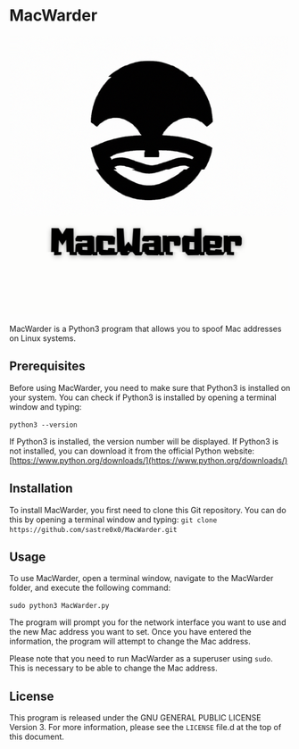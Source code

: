 
# MacWarder

![MacWarder logo](images/MacWarderLogo.png)

MacWarder is a Python3 program that allows you to spoof Mac addresses on Linux systems.

## Prerequisites

Before using MacWarder, you need to make sure that Python3 is installed on your system. You can check if Python3 is installed by opening a terminal window and typing:

`python3 --version` 

If Python3 is installed, the version number will be displayed. If Python3 is not installed, you can download it from the official Python website: [https://www.python.org/downloads/](https://www.python.org/downloads/)

## Installation

To install MacWarder, you first need to clone this Git repository. You can do this by opening a terminal window and typing:
`git clone https://github.com/sastre0x0/MacWarder.git` 

## Usage

To use MacWarder, open a terminal window, navigate to the MacWarder folder, and execute the following command:

`sudo python3 MacWarder.py` 

The program will prompt you for the network interface you want to use and the new Mac address you want to set. Once you have entered the information, the program will attempt to change the Mac address.

Please note that you need to run MacWarder as a superuser using `sudo`. This is necessary to be able to change the Mac address.

## License

This program is released under the GNU GENERAL PUBLIC LICENSE Version 3. For more information, please see the `LICENSE` file.d at the top of this document.
